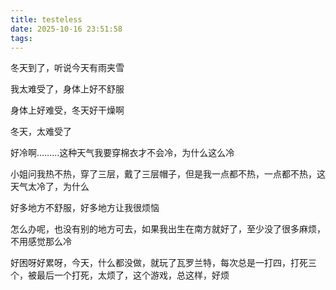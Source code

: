 ```yaml
---
title: testeless
date: 2025-10-16 23:51:58
tags:
---
```


冬天到了，听说今天有雨夹雪

我太难受了，身体上好不舒服

身体上好难受，冬天好干燥啊

冬天，太难受了

好冷啊………这种天气我要穿棉衣才不会冷，为什么这么冷

小姐问我热不热，穿了三层，戴了三层帽子，但是我一点都不热，一点都不热，这天气太冷了，为什么

好多地方不舒服，好多地方让我很烦恼

怎么办呢，也没有别的地方可去，如果我出生在南方就好了，至少没了很多麻烦，不用感觉那么冷

好困呀好累呀，今天，什么都没做，就玩了瓦罗兰特，每次总是一打四，打死三个，被最后一个打死，太烦了，这个游戏，总这样，好烦